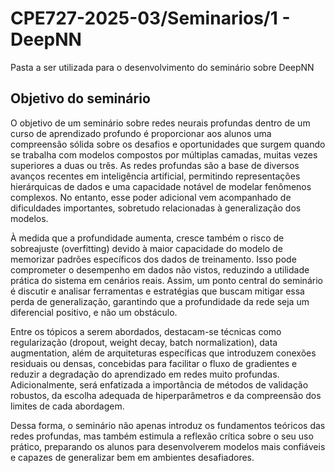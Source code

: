 # CPE727-2025-03/Seminarios/1 - DeepNN
Pasta a ser utilizada para o desenvolvimento do seminário sobre DeepNN

## Objetivo do seminário
O objetivo de um seminário sobre redes neurais profundas dentro de um curso de aprendizado profundo é proporcionar aos alunos uma compreensão sólida sobre os desafios e oportunidades que surgem quando se trabalha com modelos compostos por múltiplas camadas, muitas vezes superiores a duas ou três. As redes profundas são a base de diversos avanços recentes em inteligência artificial, permitindo representações hierárquicas de dados e uma capacidade notável de modelar fenômenos complexos. No entanto, esse poder adicional vem acompanhado de dificuldades importantes, sobretudo relacionadas à generalização dos modelos.

À medida que a profundidade aumenta, cresce também o risco de sobreajuste (overfitting) devido à maior capacidade do modelo de memorizar padrões específicos dos dados de treinamento. Isso pode comprometer o desempenho em dados não vistos, reduzindo a utilidade prática do sistema em cenários reais. Assim, um ponto central do seminário é discutir e analisar ferramentas e estratégias que buscam mitigar essa perda de generalização, garantindo que a profundidade da rede seja um diferencial positivo, e não um obstáculo.

Entre os tópicos a serem abordados, destacam-se técnicas como regularização (dropout, weight decay, batch normalization), data augmentation, além de arquiteturas específicas que introduzem conexões residuais ou densas, concebidas para facilitar o fluxo de gradientes e reduzir a degradação do aprendizado em redes muito profundas. Adicionalmente, será enfatizada a importância de métodos de validação robustos, da escolha adequada de hiperparâmetros e da compreensão dos limites de cada abordagem.

Dessa forma, o seminário não apenas introduz os fundamentos teóricos das redes profundas, mas também estimula a reflexão crítica sobre o seu uso prático, preparando os alunos para desenvolverem modelos mais confiáveis e capazes de generalizar bem em ambientes desafiadores.

